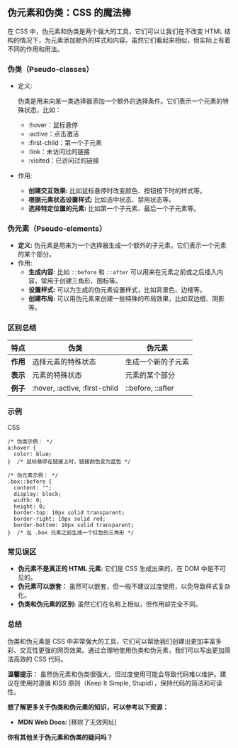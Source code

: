 ## 伪元素和伪类：CSS 的魔法棒

在 CSS 中，伪元素和伪类是两个强大的工具，它们可以让我们在不改变 HTML 结构的情况下，为元素添加额外的样式和内容。虽然它们看起来相似，但实际上有着不同的作用和用法。

### 伪类（Pseudo-classes）

- 定义:

   伪类是用来向某一类选择器添加一个额外的选择条件。它们表示一个元素的特殊状态，比如： 

  - :hover：鼠标悬停
  - :active：点击激活
  - :first-child：第一个子元素
  - :link：未访问过的链接
  - :visited：已访问过的链接

- 作用:

  - **创建交互效果:** 比如鼠标悬停时改变颜色、按钮按下时的样式等。
  - **根据元素状态设置样式:** 比如选中状态、禁用状态等。
  - **选择特定位置的元素:** 比如第一个子元素、最后一个子元素等。

### 伪元素（Pseudo-elements）

- **定义:** 伪元素是用来为一个选择器生成一个额外的子元素。它们表示一个元素的某个部分。
- 作用:
  - **生成内容:** 比如 `::before` 和 `::after` 可以用来在元素之前或之后插入内容，常用于创建三角形、图标等。
  - **设置样式:** 可以为生成的伪元素设置样式，比如背景色、边框等。
  - **创建布局:** 可以用伪元素来创建一些特殊的布局效果，比如双边框、阴影等。

### 区别总结

| 特点     | 伪类                          | 伪元素             |
| -------- | ----------------------------- | ------------------ |
| **作用** | 选择元素的特殊状态            | 生成一个新的子元素 |
| **表示** | 元素的特殊状态                | 元素的某个部分     |
| **例子** | :hover, :active, :first-child | ::before, ::after  |

### 示例

CSS

```
/* 伪类示例： */
a:hover {
  color: blue;
}  /* 鼠标悬停在链接上时，链接颜色变为蓝色 */

/* 伪元素示例： */
.box::before {
  content: "";
  display: block;
  width: 0;
  height: 0;
  border-top: 10px solid transparent;
  border-right: 10px solid red;
  border-bottom: 10px solid transparent;
}  /* 在 .box 元素之前生成一个红色的三角形 */
```

### 常见误区

- **伪元素不是真正的 HTML 元素:** 它们是 CSS 生成出来的，在 DOM 中是不可见的。
- **伪元素可以嵌套：** 虽然可以嵌套，但一般不建议过度使用，以免导致样式复杂化。
- **伪类和伪元素的区别:** 虽然它们在名称上相似，但作用却完全不同。

### 总结

伪类和伪元素是 CSS 中非常强大的工具，它们可以帮助我们创建出更加丰富多彩、交互性更强的网页效果。通过合理地使用伪类和伪元素，我们可以写出更加简洁高效的 CSS 代码。

**温馨提示：** 虽然伪元素和伪类很强大，但过度使用可能会导致代码难以维护。建议在使用时遵循 KISS 原则（Keep It Simple, Stupid），保持代码的简洁和可读性。

**想了解更多关于伪类和伪元素的知识，可以参考以下资源：**

- **MDN Web Docs:** [移除了无效网址]

**你有其他关于伪元素和伪类的疑问吗？**